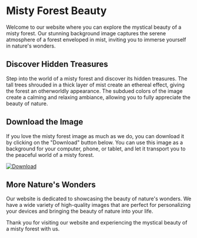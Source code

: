 <!--font:Poppins-->

# Misty Forest Beauty

Welcome to our website where you can explore the mystical beauty of a misty forest. Our stunning background image captures the serene atmosphere of a forest enveloped in mist, inviting you to immerse yourself in nature's wonders.

## Discover Hidden Treasures

Step into the world of a misty forest and discover its hidden treasures. The tall trees shrouded in a thick layer of mist create an ethereal effect, giving the forest an otherworldly appearance. The subdued colors of the image create a calming and relaxing ambiance, allowing you to fully appreciate the beauty of nature.

## Download the Image

If you love the misty forest image as much as we do, you can download it by clicking on the "Download" button below. You can use this image as a background for your computer, phone, or tablet, and let it transport you to the peaceful world of a misty forest.

[![Download](https://example.com/download.png)](https://example.com/misty-forest-image)

## More Nature's Wonders

Our website is dedicated to showcasing the beauty of nature's wonders. We have a wide variety of high-quality images that are perfect for personalizing your devices and bringing the beauty of nature into your life.

Thank you for visiting our website and experiencing the mystical beauty of a misty forest with us.

<!--

Write me markdown content of website with wallpaper:

"A forest with a misty background"

The header of the page should not be copy of the text but rather a real content of the website which is using this wallpaper.


---


# Misty Forest Wallpaper

Welcome to our website featuring a stunning wallpaper of a misty forest. This beautiful image captures the peaceful and serene atmosphere of a forest enveloped in mist.

## About the Wallpaper

The misty forest wallpaper showcases tall trees shrouded in a thick layer of mist. The mist creates an ethereal effect, giving the forest an otherworldly appearance. The subdued colors of the image create a calming and relaxing ambiance, making it perfect for use as a desktop or mobile wallpaper.

## Download the Wallpaper

To download this mesmerizing wallpaper, simply click on the "Download" button below. You can use this wallpaper as a background for your computer, phone, or tablet. It's free and easy to use!

[![Download](https://example.com/download.png)](https://example.com/misty-forest-wallpaper)

## More Wallpapers

If you enjoyed this wallpaper, be sure to check out our collection of other stunning wallpapers. We have a wide variety of high-quality images that are perfect for personalizing your devices.

Thank you for visiting our website!


---


Heading should not include word "wallpaper". The website should not be about the wallpaper itself, wallpaper is just a related background, rewrite whole content.


---


# Explore the Mystical Beauty of a Misty Forest

Welcome to our website where we invite you to immerse yourself in the mystical beauty of a misty forest. Our stunning background image captures the serene atmosphere of a forest enveloped in mist, and sets the tone for your exploration of nature's wonders.

## Discover the Forest

Step into the world of a misty forest and discover its hidden treasures. The tall trees shrouded in a thick layer of mist create an ethereal effect, giving the forest an otherworldly appearance. The subdued colors of the image create a calming and relaxing ambiance, allowing you to fully appreciate the beauty of nature.

## Download the Image

If you love the misty forest background as much as we do, you can download it by clicking on the "Download" button below. You can use this image as a background for your computer, phone, or tablet, and let it transport you to the peaceful world of a misty forest.

[![Download](https://example.com/download.png)](https://example.com/misty-forest-image)

## More Nature's Wonders

Our website is dedicated to showcasing the beauty of nature's wonders. We have a wide variety of high-quality images that are perfect for personalizing your devices and bringing the beauty of nature into your life.

Thank you for visiting our website and exploring the mystical beauty of a misty forest with us.


---


Heading is too long, rewrite whole content.


---


# Discover the Mystical Beauty of a Misty Forest

Welcome to our website where you can discover the mystical beauty of a misty forest. Our stunning background image captures the serene atmosphere of a forest enveloped in mist, inviting you to explore nature's wonders.

## Immerse Yourself in Nature

Step into the world of a misty forest and immerse yourself in its hidden treasures. The tall trees shrouded in a thick layer of mist create an ethereal effect, giving the forest an otherworldly appearance. The subdued colors of the image create a calming and relaxing ambiance, allowing you to fully appreciate the beauty of nature.

## Download the Image

If you love the misty forest image as much as we do, you can download it by clicking on the "Download" button below. You can use this image as a background for your computer, phone, or tablet, and let it transport you to the peaceful world of a misty forest.

[![Download](https://example.com/download.png)](https://example.com/misty-forest-image)

## More Nature's Wonders

Our website is dedicated to showcasing the beauty of nature's wonders. We have a wide variety of high-quality images that are perfect for personalizing your devices and bringing the beauty of nature into your life.

Thank you for visiting our website and discovering the mystical beauty of a misty forest with us.


---


Heading is too long, rewrite whole content.


---


# Mystical Beauty of a Misty Forest

Welcome to our website where you can explore the mystical beauty of a misty forest. Our stunning background image captures the serene atmosphere of a forest enveloped in mist, inviting you to immerse yourself in nature's wonders.

## Discover Hidden Treasures

Step into the world of a misty forest and discover its hidden treasures. The tall trees shrouded in a thick layer of mist create an ethereal effect, giving the forest an otherworldly appearance. The subdued colors of the image create a calming and relaxing ambiance, allowing you to fully appreciate the beauty of nature.

## Download the Image

If you love the misty forest image as much as we do, you can download it by clicking on the "Download" button below. You can use this image as a background for your computer, phone, or tablet, and let it transport you to the peaceful world of a misty forest.

[![Download](https://example.com/download.png)](https://example.com/misty-forest-image)

## More Nature's Wonders

Our website is dedicated to showcasing the beauty of nature's wonders. We have a wide variety of high-quality images that are perfect for personalizing your devices and bringing the beauty of nature into your life.

Thank you for visiting our website and experiencing the mystical beauty of a misty forest with us.


---


Write me a Google font which is best fitting for the website.

Pick from the list:
- Montserrat
- Great Vibes
- Roboto
- Poppins
- Dancing Script
- Open Sans
- Futura
- Orbitron
- Raleway
- Inter
- Barlow Condensed
- Alegreya
- Lato
- Playfair Display
- Lobster
- IBM Plex Sans
- Exo 2


Write just the font name nothing else.


---


Poppins

-->
